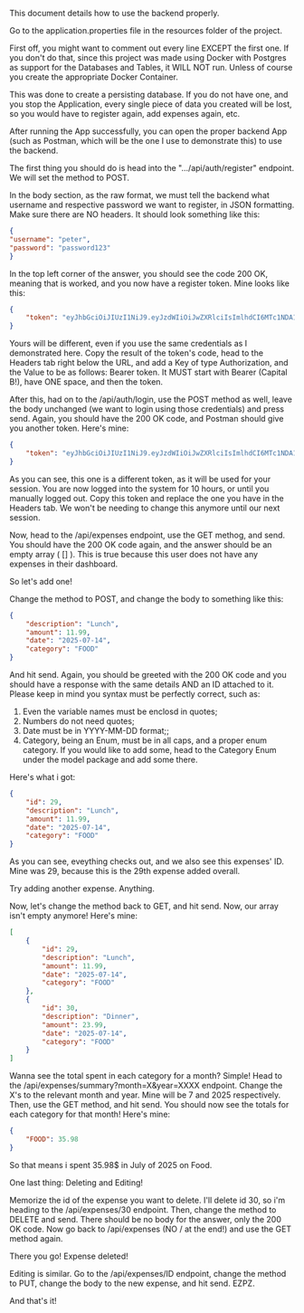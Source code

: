 
This document details how to use the backend properly.

Go to the application.properties file in the resources folder of the project.

First off, you might want to comment out every line EXCEPT the first one. If you don't do that, since this project was made using Docker with Postgres as support for the Databases and Tables, it WILL NOT run. 
Unless of course you create the appropriate Docker Container.

This was done to create a persisting database. If you do not have one, and you stop the Application, every single piece of data you created will be lost, so you would have to register again, add expenses again, etc.

After running the App successfully, you can open the proper backend App (such as Postman, which will be the one I use to demonstrate this) to use the backend.

The first thing you should do is head into the ".../api/auth/register" endpoint. We will set the method to POST.

In the body section, as the raw format, we must tell the backend what username and respective password we want to register, in JSON formatting. Make sure there are NO headers. It should look something like this:
```JSON
{
"username": "peter",
"password": "password123"
}
```
In the top left corner of the answer, you should see the code 200 OK, meaning that is worked, and you now have a register token. Mine looks like this:
```JSON
{
    "token": "eyJhbGciOiJIUzI1NiJ9.eyJzdWIiOiJwZXRlciIsImlhdCI6MTc1NDA1ODE0NSwiZXhwIjoxNzU0MDk0MTQ1fQ.B1yDjpwSCpjMTof1JaW-8_N-0vBjxk_ojAP_AVns9nQ"
}
```
Yours will be different, even if you use the same credentials as I demonstrated here. Copy the result of the token's code, head to the Headers tab right below the URL, and add a Key of type Authorization, and the Value to be as follows: Bearer token. It MUST start with Bearer (Capital B!), have ONE space, and then the token.

After this, had on to the /api/auth/login, use the POST method as well, leave the body unchanged (we want to login using those credentials) and press send. Again, you should have the 200 OK code, and Postman should give you another token. Here's mine:
```JSON
{
    "token": "eyJhbGciOiJIUzI1NiJ9.eyJzdWIiOiJwZXRlciIsImlhdCI6MTc1NDA1ODM3MiwiZXhwIjoxNzU0MDk0MzcyfQ.D_Yw3ncPFAwqVKaVnckO8sksdXtof8yvrlGXZ1Ii8p4"
}
```
As you can see, this one is a different token, as it will be used for your session. You are now logged into the system for 10 hours, or until you manually logged out. Copy this token and replace the one you have in the Headers tab. We won't be needing to change this anymore until our next session.

Now, head to the /api/expenses endpoint, use the GET methog, and send. You should have the 200 OK code again, and the answer should be an empty array ( [] ). This is true because this user does not have any expenses in their dashboard.

So let's add one!

Change the method to POST, and change the body to something like this:
```JSON
{
    "description": "Lunch",
    "amount": 11.99,
    "date": "2025-07-14",
    "category": "FOOD"
}
```
And hit send. Again, you should be greeted with the 200 OK code and you should have a response with the same details AND an ID attached to it. Please keep in mind you syntax must be perfectly correct, such as:
1. Even the variable names must be enclosd in quotes;
2. Numbers do not need quotes;
3. Date must be in YYYY-MM-DD format;;
4. Category, being an Enum, must be in all caps, and a proper enum category. If you would like to add some, head to the Category Enum under the model package and add some there.

Here's what i got:
```JSON
{
    "id": 29,
    "description": "Lunch",
    "amount": 11.99,
    "date": "2025-07-14",
    "category": "FOOD"
}
```
As you can see, eveything checks out, and we also see this expenses' ID. Mine was 29, because this is the 29th expense added overall.

Try adding another expense. Anything.

Now, let's change the method back to GET, and hit send. Now, our array isn't empty anymore! Here's mine:
```JSON
[
    {
        "id": 29,
        "description": "Lunch",
        "amount": 11.99,
        "date": "2025-07-14",
        "category": "FOOD"
    },
    {
        "id": 30,
        "description": "Dinner",
        "amount": 23.99,
        "date": "2025-07-14",
        "category": "FOOD"
    }
]
```

Wanna see the total spent in each category for a month? Simple! Head to the /api/expenses/summary?month=X&year=XXXX endpoint. Change the X's to the relevant month and year. Mine will be 7 and 2025 respectively. Then, use the GET method, and hit send. You should now see the totals for each category for that month! Here's mine:
```JSON
{
    "FOOD": 35.98
}
```
So that means i spent 35.98$ in July of 2025 on Food.

One last thing: Deleting and Editing!

Memorize the id of the expense you want to delete. I'll delete id 30, so i'm heading to the /api/expenses/30 endpoint. Then, change the method to DELETE and send. There should be no body for the answer, only the 200 OK code. Now go back to /api/expenses (NO / at the end!) and use the GET method again.

There you go! Expense deleted!

Editing is similar. Go to the /api/expenses/ID endpoint, change the method to PUT, change the body to the new expense, and hit send. EZPZ.

And that's it!
